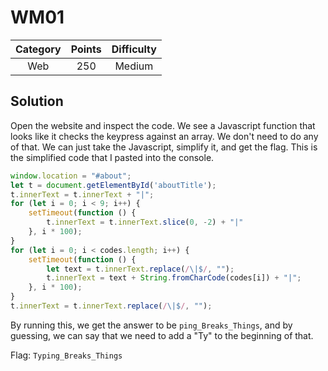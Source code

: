 # WM01

| Category | Points | Difficulty |
| :------: | :----: | :--------: |
| Web | 250 | Medium |

## Solution

Open the website and inspect the code. We see a Javascript function that looks like it checks the keypress against an array. We don't need to do any of that. We can just take the Javascript, simplify it, and get the flag. This is the simplified code that I pasted into the console.

```javascript
window.location = "#about";
let t = document.getElementById('aboutTitle');
t.innerText = t.innerText + "|";
for (let i = 0; i < 9; i++) {
    setTimeout(function () {
        t.innerText = t.innerText.slice(0, -2) + "|"
    }, i * 100);
}
for (let i = 0; i < codes.length; i++) {
    setTimeout(function () {
        let text = t.innerText.replace(/\|$/, "");
        t.innerText = text + String.fromCharCode(codes[i]) + "|";
    }, i * 100);
}
t.innerText = t.innerText.replace(/\|$/, "");
```

By running this, we get the answer to be `ping_Breaks_Things`, and by guessing, we can say that we need to add a "Ty" to the beginning of that.

Flag: `Typing_Breaks_Things`

